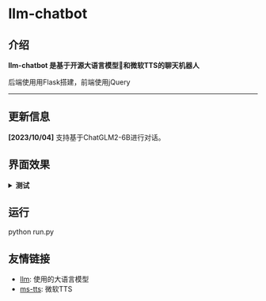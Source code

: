 # llm-chatbot
## 介绍

**llm-chatbot 是基于开源大语言模型🤗和微软TTS的聊天机器人**

后端使用用Flask搭建，前端使用jQuery

-----

## 更新信息
**[2023/10/04]** 支持基于ChatGLM2-6B进行对话。

## 界面效果
<details><summary><b>测试</b></summary>

![](resources/test1.png)

</details>

## 运行
python run.py

## 友情链接
* [llm](https://github.com/THUDM/ChatGLM2-6B): 使用的大语言模型
* [ms-tts](https://github.com/skygongque/tts): 微软TTS
